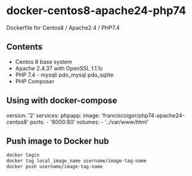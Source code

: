 # docker-centos8-apache24-php74

Dockerfile for Centos8 / Apache2.4 / PHP7.4

## Contents

* Centos 8 base system
* Apache 2.4.37 with OpenSSL 1.1.1c
* PHP 7.4 -  mysqli pdo_mysql pdo_sqlite
* PHP Composer


## Using with docker-compose

version: '2'
services:
  phpapp:
    image: 'franciscoigor/php74-apache24-centos8'
    ports:
      - '8000:80'
    volumes:
      - '.:/var/www/html'

## Push image to Docker hub

```bash
docker login
docker tag local_image_name username/image-tag-name
docker push username/image-tag-name
```
